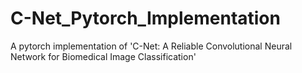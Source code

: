 # C-Net_Pytorch_Implementation
A pytorch implementation of 'C-Net: A Reliable Convolutional Neural Network for Biomedical Image Classification'
